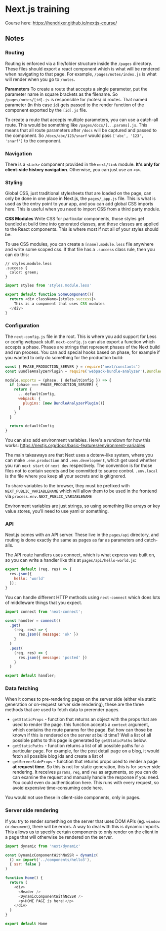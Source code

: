 # Next.js training

Course here: https://hendrixer.github.io/nextjs-course/

## Notes

### Routing 
Routing is enforced via a file/folder structure inside the `/pages` directory.  These files should export a react component which is what will be rendered when navigating to that page.  For example, `/pages/notes/index.js` is what will render when you go to `/notes`.

__Parameters__
To create a route that accepts a single parameter, put the parameter name in square brackets as the filename.  So `/pages/notes/[id].js` is responsible for /notes/:id routes.  That named parameter (in this case `id`) gets passed to the render function of the component exported by the `[id].js` file.

To create a route that accepts multiple parameters, you can use a catch-all route.  This would be something like `/pages/docs/[...params].js`.  This means that all route parameters after `/docs` will be captured and passed to the component.  So `/docs/abc/123/snarf` would pass `['abc', '123', 'snarf']` to the component.

### Navigation
There is a `<Link>` component provided in the `next/link` module.  __It's only for client-side history navigation__.  Otherwise, you can just use an `<a>`.

### Styling
Global CSS, just traditional stylesheets that are loaded on the page, can only be done in one place in Next.js, the `pages/_app.js` file.  This is what is used as the entry point to your app, and you can add global CSS imports here.  This is useful when you need to import CSS from a third party module.

__CSS Modules__
Write CSS for particular components, those styles get bundled at build time into generated classes, and those classes are applied to the React components.  This is where most if not all of your styles should be.

To use CSS modules, you can create a `[name].module.less` file anywhere and write some scoped css.  If that file has a `.success` class rule, then you can do this:

```less
// styles.module.less
.success {
  color: green;
}
```

```js
import styles from 'styles.module.less'

export default function SomeComponent(){
  return <div className={styles.success}>
    This is a component that uses CSS modules
  </div>
}
```

### Configuration

The `next-config.js` file in the root.  This is where you add support for Less or config webpack stuff.  `next-config.js` can also export a function which accepts a phase.  Phases are strings that represent phases of the Next build and run process.  You can add special hooks based on phase, for example if you wanted to only do something for the production build:

```js
const { PHASE_PRODUCTION_SERVER } = require('next/constants')
const BundleAnalyzerPlugin = require('webpack-bundle-analyzer').BundleAnalyzerPlugin

module.exports = (phase, { defaultConfig }) => {
  if (phase === PHASE_PRODUCTION_SERVER) {
    return {
      ...defaultConfig,
      webpack: {
        plugins: [new BundleAnalyzerPlugin()]
      }
    }
  }

  return defaultConfig
} 
```

You can also add environment variables.  Here's a rundown for how this works: https://nextjs.org/docs/basic-features/environment-variables

The main takeaways are that Next uses a dotenv-like system, where you can make `.env.production` and `.env.development`, which get used whether you run `next start` or `next dev` respectively.  The convention is for those files not to contain secrets and be committed to source control.  `.env.local` is the file where you keep all your secrets and is gitignored.

To share variables to the browser, they must be prefixed with `NEXT_PUBLIC_VARIABLENAME` which will allow them to be used in the frontend via `process.env.NEXT_PUBLIC_VARIABLENAME`

Environment variables are just strings, so using something like arrays or key value stores, you'll need to use yaml or something.

### API

Next.js comes with an API server.  These live in the `pages/api` directory, and routing is done exactly the same as pages as far as parameters and catch-alls.

The API route handlers uses connect, which is what express was built on, so you can write a handler like this at `pages/api/hello-world.js`:

```js
export default (req, res) => {
  res.json({
    hello: 'world'
  });
}
```

You can handle different HTTP methods using `next-connect` which does lots of middleware things that you expect.

```js
import connect from 'next-connect';

const handler = connect()
  .get(
    (req, res) => {
      res.json({ message: 'ok' })
    }
  )
  .post(
    (req, res) => {
      res.json({ message: 'posted' })
    }
  )

export default handler;
```

### Data fetching

When it comes to pre-rendering pages on the server side (either via static generation or on-request server side rendering), these are the three methods that are used to fetch data to prerender pages.

* `getStaticProps` - function that returns an object with the props that are used to render the page.  this function accepts a `context` argument, which contains the route params for the page.  But how can those be known if this is rendered on the server at build time?  Well a list of all possible paths to this page is generated by `getStaticPaths` below.
* `getStaticPaths` - function returns a list of all possible paths for a particular page.  For example, for the post detail page on a blog, it would fetch all possible blog ids and create a list of 
* `getServerSideProps` - function that returns props used to render a page __at request time__.  So this is not for static generation, this is for server side rendering.  It receives `params`, `req`, and `res` as arguments, so you can do can examine the request and manually handle the response if you need.  You could even do authentication here.  This runs with every request, so avoid expensive time-consuming code here.

You would not use these in client-side components, only in pages.

### Server side rendering
If you try to render something on the server that uses DOM APIs (eg. `window` or `document`), there will be errors.  A way to deal with this is dynamic imports.  This allows us to specify certain components to only render on the client in a page that will otherwise be rendered on the server.

```js
import dynamic from 'next/dynamic'

const DynamicComponentWithNoSSR = dynamic(
  () => import('../components/hello3'),
  { ssr: false }
)

function Home() {
  return (
    <div>
      <Header />
      <DynamicComponentWithNoSSR />
      <p>HOME PAGE is here!</p>
    </div>
  )
}

export default Home
```

